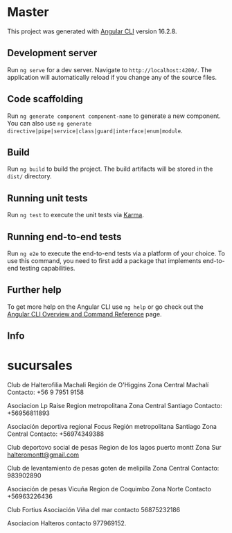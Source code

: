 # Master

This project was generated with [Angular CLI](https://github.com/angular/angular-cli) version 16.2.8.

## Development server

Run `ng serve` for a dev server. Navigate to `http://localhost:4200/`. The application will automatically reload if you change any of the source files.

## Code scaffolding

Run `ng generate component component-name` to generate a new component. You can also use `ng generate directive|pipe|service|class|guard|interface|enum|module`.

## Build

Run `ng build` to build the project. The build artifacts will be stored in the `dist/` directory.

## Running unit tests

Run `ng test` to execute the unit tests via [Karma](https://karma-runner.github.io).

## Running end-to-end tests

Run `ng e2e` to execute the end-to-end tests via a platform of your choice. To use this command, you need to first add a package that implements end-to-end testing capabilities.

## Further help

To get more help on the Angular CLI use `ng help` or go check out the [Angular CLI Overview and Command Reference](https://angular.io/cli) page.

## Info

# sucursales

Club de Halterofilia Machali
Región de O'Higgins 
Zona Central
Machalí
Contacto: +56 9 7951 9158

Asociacion Lp Raise
Region metropolitana
Zona Central
Santiago
Contacto: +56956811893

Asociación deportiva regional Focus
Región metropolitana
Santiago
Zona Central
Contacto: +56974349388

Club deportovo social de pesas
Region de los lagos
puerto montt
Zona Sur
halteromontt@gmail.com

Club de levantamiento de pesas
goten de melipilla
Zona Central
Contacto: 983902890

Asociación de pesas Vicuña 
Region de Coquimbo
Zona Norte
Contacto +56963226436

Club Fortius Asociación
Viña del mar
contacto 56875232186

Asociacion Halteros
contacto 977969152.
